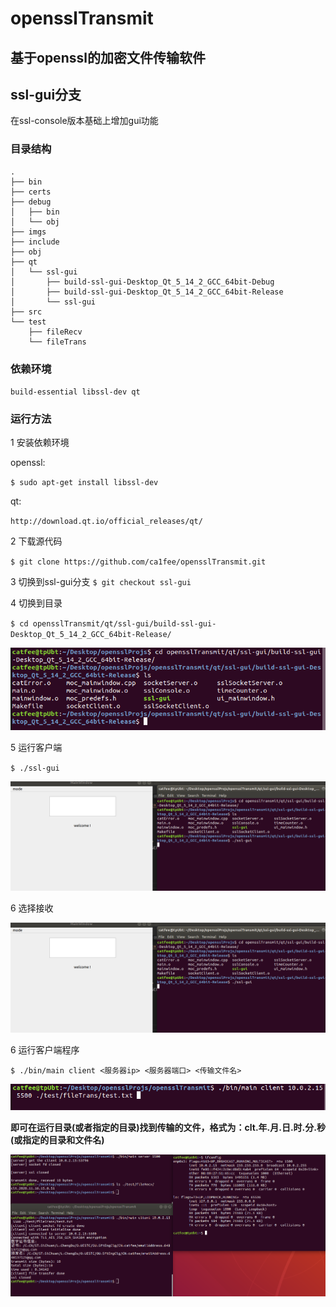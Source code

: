 # opensslTransmit
## 基于openssl的加密文件传输软件

## ssl-gui分支
在ssl-console版本基础上增加gui功能

### 目录结构
```
.
├── bin
├── certs
├── debug
│   ├── bin
│   └── obj
├── imgs
├── include
├── obj
├── qt
│   └── ssl-gui
│       ├── build-ssl-gui-Desktop_Qt_5_14_2_GCC_64bit-Debug
│       ├── build-ssl-gui-Desktop_Qt_5_14_2_GCC_64bit-Release
│       └── ssl-gui
├── src
└── test
    ├── fileRecv
    └── fileTrans
```
### 依赖环境
`build-essential libssl-dev qt`
### 运行方法
1 安装依赖环境

openssl:

`$ sudo apt-get install libssl-dev`

qt:

`http://download.qt.io/official_releases/qt/`

2 下载源代码

`$ git clone https://github.com/ca1fee/opensslTransmit.git`

3 切换到ssl-gui分支
`$ git checkout ssl-gui`

4 切换到目录

`$ cd opensslTransmit/qt/ssl-gui/build-ssl-gui-Desktop_Qt_5_14_2_GCC_64bit-Release/
`

![avatar](./imgs/ssl_gui_cd.png)

5 运行客户端

`$ ./ssl-gui`

![avatar](./imgs/ssl_gui_run.png)

6 选择接收

![avatar](./imgs/ssl_gui_run.png)

6 运行客户端程序

`$ ./bin/main client <服务器ip> <服务器端口> <传输文件名>`

![avatar](./imgs/ssl_console_run_as_client.png)

**即可在运行目录(或者指定的目录)找到传输的文件，格式为：clt.年.月.日.时.分.秒(或指定的目录和文件名)**

![avatar](./imgs/ssl_console_result.png)
